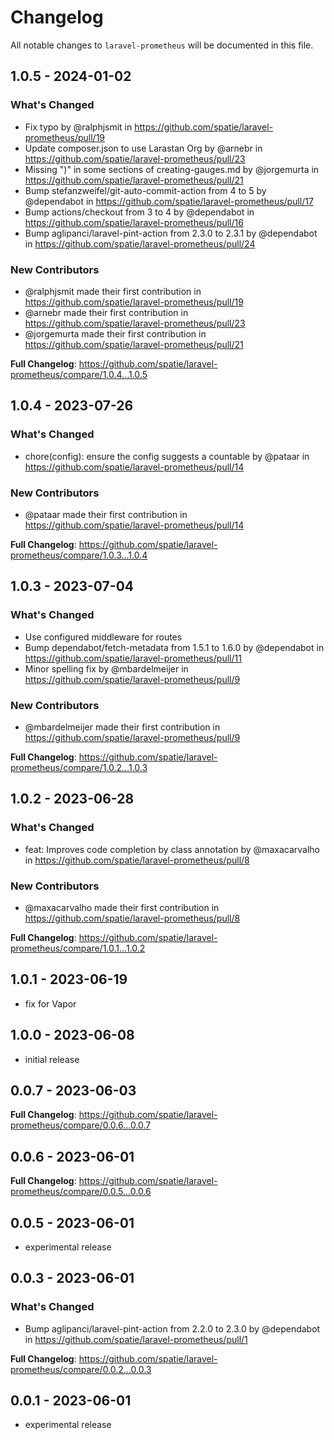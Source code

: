 # Changelog

All notable changes to `laravel-prometheus` will be documented in this file.

## 1.0.5 - 2024-01-02

### What's Changed

* Fix typo by @ralphjsmit in https://github.com/spatie/laravel-prometheus/pull/19
* Update composer.json to use Larastan Org by @arnebr in https://github.com/spatie/laravel-prometheus/pull/23
* Missing ")" in some sections of creating-gauges.md by @jorgemurta in https://github.com/spatie/laravel-prometheus/pull/21
* Bump stefanzweifel/git-auto-commit-action from 4 to 5 by @dependabot in https://github.com/spatie/laravel-prometheus/pull/17
* Bump actions/checkout from 3 to 4 by @dependabot in https://github.com/spatie/laravel-prometheus/pull/16
* Bump aglipanci/laravel-pint-action from 2.3.0 to 2.3.1 by @dependabot in https://github.com/spatie/laravel-prometheus/pull/24

### New Contributors

* @ralphjsmit made their first contribution in https://github.com/spatie/laravel-prometheus/pull/19
* @arnebr made their first contribution in https://github.com/spatie/laravel-prometheus/pull/23
* @jorgemurta made their first contribution in https://github.com/spatie/laravel-prometheus/pull/21

**Full Changelog**: https://github.com/spatie/laravel-prometheus/compare/1.0.4...1.0.5

## 1.0.4 - 2023-07-26

### What's Changed

- chore(config): ensure the config suggests a countable by @pataar in https://github.com/spatie/laravel-prometheus/pull/14

### New Contributors

- @pataar made their first contribution in https://github.com/spatie/laravel-prometheus/pull/14

**Full Changelog**: https://github.com/spatie/laravel-prometheus/compare/1.0.3...1.0.4

## 1.0.3 - 2023-07-04

### What's Changed

- Use configured middleware for routes
- Bump dependabot/fetch-metadata from 1.5.1 to 1.6.0 by @dependabot in https://github.com/spatie/laravel-prometheus/pull/11
- Minor spelling fix by @mbardelmeijer in https://github.com/spatie/laravel-prometheus/pull/9

### New Contributors

- @mbardelmeijer made their first contribution in https://github.com/spatie/laravel-prometheus/pull/9

**Full Changelog**: https://github.com/spatie/laravel-prometheus/compare/1.0.2...1.0.3

## 1.0.2 - 2023-06-28

### What's Changed

- feat: Improves code completion by class annotation by @maxacarvalho in https://github.com/spatie/laravel-prometheus/pull/8

### New Contributors

- @maxacarvalho made their first contribution in https://github.com/spatie/laravel-prometheus/pull/8

**Full Changelog**: https://github.com/spatie/laravel-prometheus/compare/1.0.1...1.0.2

## 1.0.1 - 2023-06-19

- fix for Vapor

## 1.0.0 - 2023-06-08

- initial release

## 0.0.7 - 2023-06-03

**Full Changelog**: https://github.com/spatie/laravel-prometheus/compare/0.0.6...0.0.7

## 0.0.6 - 2023-06-01

**Full Changelog**: https://github.com/spatie/laravel-prometheus/compare/0.0.5...0.0.6

## 0.0.5 - 2023-06-01

- experimental release

## 0.0.3 - 2023-06-01

### What's Changed

- Bump aglipanci/laravel-pint-action from 2.2.0 to 2.3.0 by @dependabot in https://github.com/spatie/laravel-prometheus/pull/1

**Full Changelog**: https://github.com/spatie/laravel-prometheus/compare/0.0.2...0.0.3

## 0.0.1 - 2023-06-01

- experimental release
